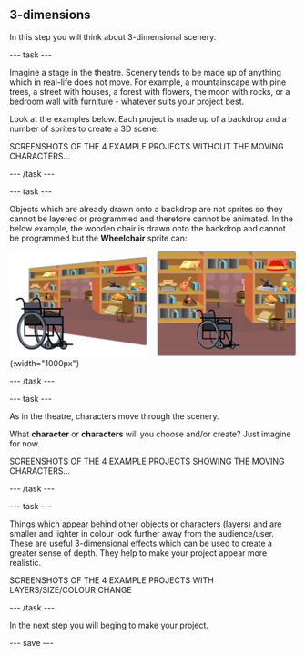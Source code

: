 ## 3-dimensions

In this step you will think about 3-dimensional scenery.

--- task ---

Imagine a stage in the theatre. Scenery tends to be made up of anything which in real-life does not move. For example, a mountainscape with pine trees, a street with houses, a forest with flowers, the moon with rocks, or a bedroom wall with furniture - whatever suits your project best. 

Look at the examples below. Each project is made up of a backdrop and a number of sprites to create a 3D scene:

SCREENSHOTS OF THE 4 EXAMPLE PROJECTS WITHOUT THE MOVING CHARACTERS...

--- /task ---

--- task ---

Objects which are already drawn onto a backdrop are not sprites so they cannot be layered or programmed and therefore cannot be animated. In the below example, the wooden chair is drawn onto the backdrop and cannot be programmed but the **Wheelchair** sprite can:

![Backdrop with furniture and chairs](images/challenge2-backdrop-bedroom.png){:width="1000px"}

--- /task ---

--- task ---

As in the theatre, characters move through the scenery.  

What **character** or **characters** will you choose and/or create? Just imagine for now.

SCREENSHOTS OF THE 4 EXAMPLE PROJECTS SHOWING THE MOVING CHARACTERS...

--- /task ---

--- task ---

Things which appear behind other objects or characters (layers) and are smaller and lighter in colour look further away from the audience/user. These are useful 3-dimensional effects which can be used to create a greater sense of depth. They help to make your project appear more realistic.

SCREENSHOTS OF THE 4 EXAMPLE PROJECTS WITH LAYERS/SIZE/COLOUR CHANGE

--- /task ---

In the next step you will beging to make your project. 

--- save ---

